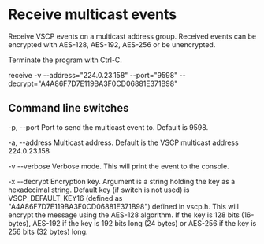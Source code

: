 # Receive multicast events

Receive VSCP events on a multicast address group. Received events can be encrypted with AES-128, AES-192, AES-256 or be unencrypted. 

Terminate the program with Ctrl-C.

receive -v --address="224.0.23.158" --port="9598" --decrypt="A4A86F7D7E119BA3F0CD06881E371B98"


## Command line switches

-p, --port
  Port to send the multicast event to. Default is 9598.

-a, --address
  Multicast address. Default is the VSCP multicast address 224.0.23.158

-v --verbose 
  Verbose mode. This will print the event to the console.

-x --decrypt
  Encryption key. Argument is a string holding the key as a hexadecimal 
  string. Default key (if switch is not used) is VSCP_DEFAULT_KEY16 (defined as 
  "A4A86F7D7E119BA3F0CD06881E371B98") defined in vscp.h. This will encrypt the 
  message using the AES-128 algorithm. If the key is 128 bits (16-bytes), AES-192 
  if the key is 192 bits long (24 bytes) or AES-256 if the key is 256 bits (32 bytes) long.

